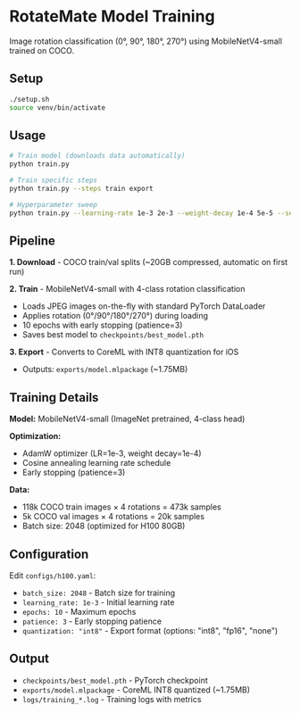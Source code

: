 # RotateMate Model Training

Image rotation classification (0°, 90°, 180°, 270°) using MobileNetV4-small trained on COCO.

## Setup

```bash
./setup.sh
source venv/bin/activate
```

## Usage

```bash
# Train model (downloads data automatically)
python train.py

# Train specific steps
python train.py --steps train export

# Hyperparameter sweep
python train.py --learning-rate 1e-3 2e-3 --weight-decay 1e-4 5e-5 --seeds 0 1 2
```

## Pipeline

**1. Download** - COCO train/val splits (~20GB compressed, automatic on first run)

**2. Train** - MobileNetV4-small with 4-class rotation classification
- Loads JPEG images on-the-fly with standard PyTorch DataLoader
- Applies rotation (0°/90°/180°/270°) during loading
- 10 epochs with early stopping (patience=3)
- Saves best model to `checkpoints/best_model.pth`

**3. Export** - Converts to CoreML with INT8 quantization for iOS
- Outputs: `exports/model.mlpackage` (~1.75MB)

## Training Details

**Model:** MobileNetV4-small (ImageNet pretrained, 4-class head)

**Optimization:**
- AdamW optimizer (LR=1e-3, weight decay=1e-4)
- Cosine annealing learning rate schedule
- Early stopping (patience=3)

**Data:**
- 118k COCO train images × 4 rotations = 473k samples
- 5k COCO val images × 4 rotations = 20k samples
- Batch size: 2048 (optimized for H100 80GB)

## Configuration

Edit `configs/h100.yaml`:
- `batch_size: 2048` - Batch size for training
- `learning_rate: 1e-3` - Initial learning rate
- `epochs: 10` - Maximum epochs
- `patience: 3` - Early stopping patience
- `quantization: "int8"` - Export format (options: "int8", "fp16", "none")

## Output

- `checkpoints/best_model.pth` - PyTorch checkpoint
- `exports/model.mlpackage` - CoreML INT8 quantized (~1.75MB)
- `logs/training_*.log` - Training logs with metrics